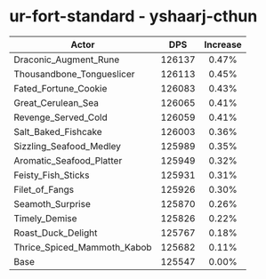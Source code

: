 # ur-fort-standard - yshaarj-cthun
| Actor | DPS | Increase |
|---|:---:|:---:|
|Draconic_Augment_Rune|126137|0.47%|
|Thousandbone_Tongueslicer|126113|0.45%|
|Fated_Fortune_Cookie|126083|0.43%|
|Great_Cerulean_Sea|126065|0.41%|
|Revenge_Served_Cold|126059|0.41%|
|Salt_Baked_Fishcake|126003|0.36%|
|Sizzling_Seafood_Medley|125989|0.35%|
|Aromatic_Seafood_Platter|125949|0.32%|
|Feisty_Fish_Sticks|125931|0.31%|
|Filet_of_Fangs|125926|0.30%|
|Seamoth_Surprise|125870|0.26%|
|Timely_Demise|125826|0.22%|
|Roast_Duck_Delight|125767|0.18%|
|Thrice_Spiced_Mammoth_Kabob|125682|0.11%|
|Base|125547|0.00%|
